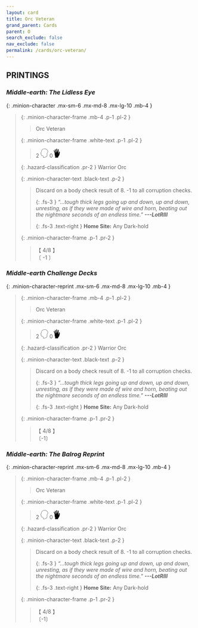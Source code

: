 ```yaml
---
layout: card
title: Orc Veteran
grand_parent: Cards
parent: O
search_exclude: false
nav_exclude: false
permalink: /cards/orc-veteran/
---
```


## PRINTINGS


### _Middle-earth: The Lidless Eye_

{: .minion-character .mx-sm-6 .mx-md-8 .mx-lg-10 .mb-4 }
> {: .minion-character-frame .mb-4 .p-1 .pl-2 }
> > <div class="hazard-mp"></div>
> > <div class="card-name">Orc Veteran</div>
>
> {: .minion-character-frame .white-text .p-1 .pl-2 }
> > 2 ![](/assets/images/mind.svg) 0![](/assets/images/di.svg)
>
> {: .hazard-classification .pr-2 }
> Warrior Orc
>
> {: .minion-character-text .black-text .p-2 }
> > Discard on a body check result of 8. -1 to all corruption checks. 
> > 
> > {: .fs-3 } 
> > _“...tough thick legs going up and down, up and down, unresting, as if they were made of wire and horn, beating out the nightmare seconds of an endless time."_ ***---&#65279;LotRIII***  
> > 
> > {: .fs-3 .text-right } 
> > **Home Site:** Any Dark-hold 
>
> {: .minion-character-frame .p-1 .pr-2 }
> > <div class="card-shield">【 4/8 】</div>
> > <div class="card-corruption-white">〔 -1 〕</div>

### _Middle-earth Challenge Decks_

{: .minion-character-reprint .mx-sm-6 .mx-md-8 .mx-lg-10 .mb-4 }
> {: .minion-character-frame .mb-4 .p-1 .pl-2 }
> > <div class="hazard-mp"></div>
> > <div class="card-name">Orc Veteran</div>
>
> {: .minion-character-frame .white-text .p-1 .pl-2 }
> > 2 ![](/assets/images/mind.svg) 0![](/assets/images/di.svg)
>
> {: .hazard-classification .pr-2 }
> Warrior Orc
>
> {: .minion-character-text .black-text .p-2 }
> > Discard on a body check result of 8. -1 to all corruption checks. 
> > 
> > {: .fs-3 } 
> > _“...tough thick legs going up and down, up and down, unresting, as if they were made of wire and horn, beating out the nightmare seconds of an endless time."_ ***---&#65279;LotRIII***  
> > 
> > {: .fs-3 .text-right } 
> > **Home Site:** Any Dark-hold 
>
> {: .minion-character-frame .p-1 .pr-2 }
> > <div class="card-shield">【 4/8 】</div>
> > <div class="card-corruption-white">〔-1〕</div>

### _Middle-earth: The Balrog Reprint_

{: .minion-character-reprint .mx-sm-6 .mx-md-8 .mx-lg-10 .mb-4 }
> {: .minion-character-frame .mb-4 .p-1 .pl-2 }
> > <div class="hazard-mp"></div>
> > <div class="card-name">Orc Veteran</div>
>
> {: .minion-character-frame .white-text .p-1 .pl-2 }
> > 2 ![](/assets/images/mind.svg) 0![](/assets/images/di.svg)
>
> {: .hazard-classification .pr-2 }
> Warrior Orc
>
> {: .minion-character-text .black-text .p-2 }
> > Discard on a body check result of 8. -1 to all corruption checks. 
> > 
> > {: .fs-3 } 
> > _“...tough thick legs going up and down, up and down, unresting, as if they were made of wire and horn, beating out the nightmare seconds of an endless time."_ ***---&#65279;LotRIII***  
> > 
> > {: .fs-3 .text-right } 
> > **Home Site:** Any Dark-hold 
>
> {: .minion-character-frame .p-1 .pr-2 }
> > <div class="card-shield">【 4/8 】</div>
> > <div class="card-corruption-white">〔-1〕</div>
